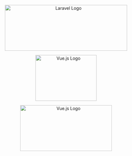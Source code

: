 <p align="center">
    <a href="https://laravel.com" target="_blank">
        <img src="https://raw.githubusercontent.com/laravel/art/master/logo-lockup/5%20SVG/2%20CMYK/1%20Full%20Color/laravel-logolockup-cmyk-red.svg" width="400" height="150" alt="Laravel Logo">
    </a>
</p>
<p align="center">
    <a href="https://vuejs.org/">
        <img src="https://upload.wikimedia.org/wikipedia/commons/thumb/9/95/Vue.js_Logo_2.svg/512px-Vue.js_Logo_2.svg.png" width="200" height="150" alt="Vue.js Logo">
    </a>
</p>
<p align="center">
    <a href="https://tailwindcss.com/">
        <img src="https://upload.wikimedia.org/wikipedia/commons/thumb/d/d5/Tailwind_CSS_Logo.svg/512px-Tailwind_CSS_Logo.svg.png?20230715030042" width="300" height="150" alt="Vue.js Logo">
    </a>
</p>
